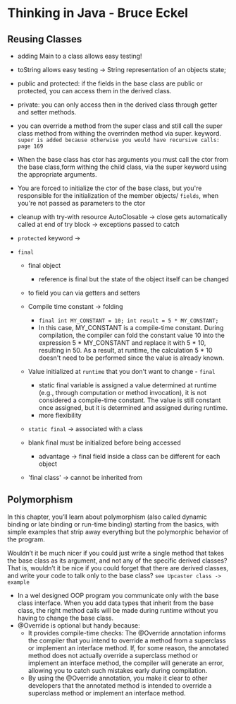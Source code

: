 # Thinking in Java - Bruce Eckel

## Reusing Classes

- adding Main to a class allows easy testing!
- toString allows easy testing -> String representation of an objects state;

- public and protected: if the fields in the base class are public or protected, you can access them in the derived class.
- private: you can only access then in the derived class through getter and setter methods.

- you can override a method from the super class and still call the super class method from withing the overrinden
  method via super. keyword.
  `super is added because otherwise you would have recursive calls: page 169`
- When the base class has ctor has arguments you must call the ctor from the base class,form withing the child class,
  via the super keyword using the appropriate arguments.
- You are forced to initialize the ctor of the base class, but you're responsible for the initialization of the member
  objects/ `fields`, when you're not passed as parameters to the ctor
- cleanup with try-with resource AutoClosable -> close gets automatically called at end of try block -> exceptions
  passed to catch
- `protected` keyword ->
- `final`
    - final object 
      - reference is final but the state of the object itself can be changed
    - to field you can via getters and setters
    - Compile time constant -> folding
      - `final int MY_CONSTANT = 10;
        int result = 5 * MY_CONSTANT;`
      - In this case, MY_CONSTANT is a compile-time constant. During compilation, the compiler can fold the constant value 10 into the expression 5 * MY_CONSTANT and replace it with 5 * 10, resulting in 50. As a result, at runtime, the calculation 5 * 10 doesn't need to be performed since the value is already known.

    - Value initialized at `runtime` that you don't want to change - `final`
      - static final variable is assigned a value determined at runtime (e.g., through computation or method invocation), it is not considered a compile-time constant. The value is still constant once assigned, but it is determined and assigned during runtime. 
      - more flexibility
    - `static final` -> associated with a class
    - blank final must be initialized before being accessed
      - advantage -> final field inside a class can be different for each object
    - 'final class' -> cannot be inherited from

## Polymorphism
In this chapter, you’ll learn about polymorphism (also called dynamic binding or late
binding or run-time binding) starting from the basics, with simple examples that strip away
everything but the polymorphic behavior of the program.

Wouldn’t it be much nicer if you could just write a single method that takes the base class as
its argument, and not any of the specific derived classes? That is, wouldn’t it be nice if you
could forget that there are derived classes, and write your code to talk only to the base class?
 `see Upcaster class -> example ` 

- In a wel designed  OOP program you communicate only with the base class interface. When you add data types that inherit from the base class, the right method calls will be made during runtime without you having to change the base class.
- @Override is optional but handy because:
  - It provides compile-time checks: The @Override annotation informs the compiler that you intend to override a method from a superclass or implement an interface method. If, for some reason, the annotated method does not actually override a superclass method or implement an interface method, the compiler will generate an error, allowing you to catch such mistakes early during compilation.
  -  By using the @Override annotation, you make it clear to other developers that the annotated method is intended to override a superclass method or implement an interface method.